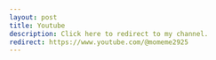 ```yaml
---
layout: post
title: Youtube
description: Click here to redirect to my channel.
redirect: https://www.youtube.com/@momeme2925
---
```

